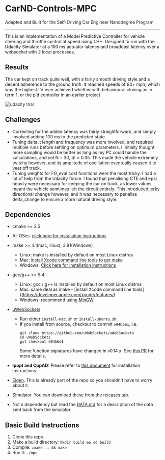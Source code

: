 # CarND-Controls-MPC
Adapted and Built for the Self-Driving Car Engineer Nanodegree Program

---
This is an implementation of a Model Predictive Controller for vehicle steering and throttle control at speed using C++.
Designed to run with the Udacity Simulator at a 100 ms actuator latency and broadcast latency over a websocket with 2 local processes.

## Results
The car kept on track quite well, with a fairly smooth driving style and a decent adherence to the ground truth.
It reached speeds of 90+ mph, which was the highest I'd ever achieved whether with behavioural cloning as in term 1, or the pid controller in an earlier project.

![udacity trial](media/result.png)

## Challenges
- Correcting for the added latency was fairly straightforward, and simply involved adding 100 ms to the predicted state.
- Tuning delta_t length and frequency was more involved, and required multiple runs before settling on optimum parameters.
I initially thought more sampling would be better as long as my PC could handle the calculations, and set N = 30, dt = 0.05.
This made the vehicle extremely twitchy however, and its amplitude of oscillation eventually caused it to veer off track.
- Tuning weights for FG_eval cost functions were the most tricky. I had a lot of help from the Udacity forum.
I found that penalising CTE and epsi heavily were necessary for keeping the car on track, as lower values meant the vehicle somtimes left the circuit entirely.
This introduced jerky directional change however, and it was necessary to penalise delta_change to ensure a more natural driving style.


## Dependencies

* cmake >= 3.5
 * All OSes: [click here for installation instructions](https://cmake.org/install/)
* make >= 4.1(mac, linux), 3.81(Windows)
  * Linux: make is installed by default on most Linux distros
  * Mac: [install Xcode command line tools to get make](https://developer.apple.com/xcode/features/)
  * Windows: [Click here for installation instructions](http://gnuwin32.sourceforge.net/packages/make.htm)
* gcc/g++ >= 5.4
  * Linux: gcc / g++ is installed by default on most Linux distros
  * Mac: same deal as make - [install Xcode command line tools]((https://developer.apple.com/xcode/features/)
  * Windows: recommend using [MinGW](http://www.mingw.org/)
* [uWebSockets](https://github.com/uWebSockets/uWebSockets)
  * Run either `install-mac.sh` or `install-ubuntu.sh`.
  * If you install from source, checkout to commit `e94b6e1`, i.e.
    ```
    git clone https://github.com/uWebSockets/uWebSockets
    cd uWebSockets
    git checkout e94b6e1
    ```
    Some function signatures have changed in v0.14.x. See [this PR](https://github.com/udacity/CarND-MPC-Project/pull/3) for more details.

* **Ipopt and CppAD:** Please refer to [this document](https://github.com/udacity/CarND-MPC-Project/blob/master/install_Ipopt_CppAD.md) for installation instructions.
* [Eigen](http://eigen.tuxfamily.org/index.php?title=Main_Page). This is already part of the repo so you shouldn't have to worry about it.
* Simulator. You can download these from the [releases tab](https://github.com/udacity/self-driving-car-sim/releases).
* Not a dependency but read the [DATA.md](./DATA.md) for a description of the data sent back from the simulator.


## Basic Build Instructions

1. Clone this repo.
2. Make a build directory: `mkdir build && cd build`
3. Compile: `cmake .. && make`
4. Run it: `./mpc`.